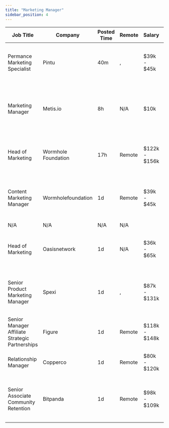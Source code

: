 ```yaml
---
title: "Marketing Manager"
sidebar_position: 4
---
```


| Job Title | Company | Posted Time | Remote | Salary | Tags | Apply Link |
|-----------|---------|-------------|--------|--------|------|------------|
| Permance Marketing Specialist | Pintu | 40m | , | $39k - $45k | marketing specialist, marketing, non tech, blockchain, crypto | [Apply](https://web3.career/performance-marketing-specialist-pintu/107739) |
| Marketing Manager | Metis.io | 8h | N/A | $10k | marketing manager, marketing, non tech, growth marketing, head of marketing | [Apply](https://web3.career/marketing-manager-metis-io/107718) |
| Head of Marketing | Wormhole Foundation | 17h | Remote | $122k - $156k | head of marketing, marketing, non tech, executive, blockchain | [Apply](https://web3.career/head-of-marketing-wormholefoundation/107709) |
| Content Marketing Manager | Wormholefoundation | 1d | Remote | $39k - $45k | content marketing, marketing manager, marketing, non tech, blockchain | [Apply](https://web3.career/content-marketing-manager-wormholefoundation/96945) |
| N/A | N/A | N/A | N/A |  |  | [Apply](https://web3.career/metana) |
| Head of Marketing | Oasisnetwork | 1d | N/A | $36k - $65k | head of marketing, marketing, non tech, executive, remote | [Apply](https://web3.career/head-of-marketing-oasisnetwork/73767) |
| Senior Product Marketing Manager | Spexi | 1d | , | $87k - $131k | marketing manager, marketing, non tech, product marketing, senior | [Apply](https://web3.career/senior-product-marketing-manager-spexi/107667) |
| Senior Manager Affiliate Strategic Partnerships | Figure | 1d | Remote | $118k - $148k | affiliate, marketing, non tech, partnership, sales | [Apply](https://web3.career/senior-manager-affiliate-strategic-partnerships-figure/106731) |
| Relationship Manager | Copperco | 1d | Remote | $80k - $120k | marketing, non tech, blockchain, crypto, defi | [Apply](https://web3.career/relationship-manager-copperco/105562) |
| Senior Associate Community Retention | Bitpanda | 1d | Remote | $98k - $109k | marketing, non tech, product manager, community manager, senior | [Apply](https://web3.career/senior-associate-community-retention-bitpanda/105555) |

